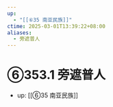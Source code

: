 ```yaml
---
up:
  - "[[⑥35 南亚民族]]"
ctime: 2025-03-01T13:39:22+08:00
aliases:
  - 旁遮普人
---
```


# ⑥353.1 旁遮普人

- up: [[⑥35 南亚民族]]
